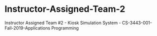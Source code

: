 # Instructor-Assigned-Team-2
Instructor Assigned Team #2 - Kiosk Simulation System - CS-3443-001-Fall-2019-Applications Programming
